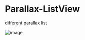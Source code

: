 # Parallax-ListView

different parallax list

![image](https://github.com/whyalwaysmea/Parallax-ListView/raw/master/screenshots/recyclerview.git)
